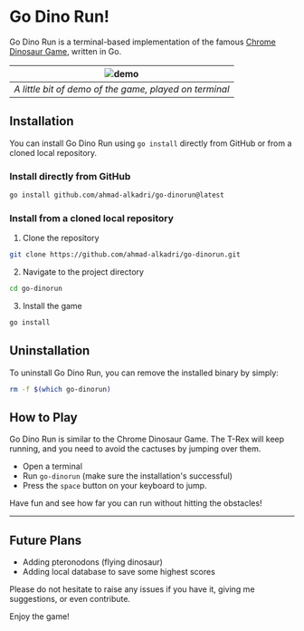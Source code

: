 # Go Dino Run!

Go Dino Run is a terminal-based implementation of the famous 
[Chrome Dinosaur Game](https://en.wikipedia.org/wiki/Dinosaur_Game),
written in Go.

| ![demo](https://github.com/ahmad-alkadri/go-dinorun/assets/22837764/392c6d0d-1438-4a1e-8359-ab4750e6ba88) |
| --- |
| *A little bit of demo of the game, played on terminal* |

## Installation

You can install Go Dino Run using `go install` directly from GitHub or from a
cloned local repository.

### Install directly from GitHub

```sh
go install github.com/ahmad-alkadri/go-dinorun@latest
```

### Install from a cloned local repository

1. Clone the repository

```sh
git clone https://github.com/ahmad-alkadri/go-dinorun.git
```

2. Navigate to the project directory

```sh
cd go-dinorun
```

3. Install the game

```sh
go install
```

## Uninstallation

To uninstall Go Dino Run, you can remove the installed binary by simply:

```sh
rm -f $(which go-dinorun)
```

## How to Play

Go Dino Run is similar to the Chrome Dinosaur Game. 
The T-Rex will keep running,
and you need to avoid the cactuses by jumping over them.

- Open a terminal
- Run `go-dinorun` (make sure the installation's successful)
- Press the `space` button on your keyboard to jump.

Have fun and see how far you can run without hitting the obstacles!

---

## Future Plans

- Adding pteronodons (flying dinosaur)
- Adding local database to save some highest scores

Please do not hesitate to raise any issues if you have it, giving me
suggestions, or even contribute.

Enjoy the game!
